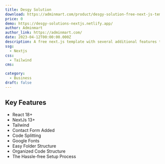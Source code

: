 ```yaml
---
title: Desgy Solution
download: https://adminmart.com/product/desgy-solution-free-next-js-template/?ref=28
price: 0
demo: https://desgy-solutions-nextjs.netlify.app/
author: Adminmart
author_link: https://adminmart.com/
date: 2023-04-12T00:00:00.000Z
description: A free next.js template with several additional features that is eye-catching and elegantly designed.
ssg:
  - Nextjs
css:
  - Tailwind
cms:

category:
  - Business
draft: false
---
```


## Key Features

- React 18+
- NextJs 13+
- Tailwind
- Contact Form Added
- Code Splitting
- Google Fonts
- Easy Folder Structure
- Organized Code Structure
- The Hassle-free Setup Process
